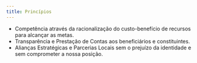 ```yaml
---
title: Princípios
---
```


- Competência através da racionalização do custo-benefício de recursos para alcançar as metas.
- Transparência e Prestação de Contas aos beneficiários e constituintes.
-  Alianças Estratégicas e Parcerias Locais sem o prejuízo da identidade e sem comprometer a nossa posição.
